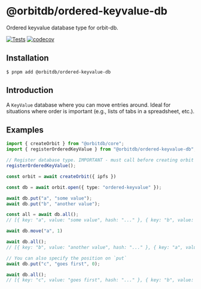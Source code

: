 # @orbitdb/ordered-keyvalue-db
Ordered keyvalue database type for orbit-db.

[![Tests](https://github.com/orbitdb/ordered-keyvalue-db/actions/workflows/run-test.yml/badge.svg?branch=main)](https://github.com/orbitdb/ordered-keyvalue-db/actions/workflows/tests.yml)
[![codecov](https://codecov.io/gh/orbitdb/ordered-keyvalue-db/graph/badge.svg?token=7OZK4BJDej)](https://codecov.io/gh/orbitdb/ordered-keyvalue-db)

## Installation
```
$ pnpm add @orbitdb/ordered-keyvalue-db
```
## Introduction
A `KeyValue` database where you can move entries around. Ideal for situations where order is important (e.g., lists of tabs in a spreadsheet, etc.). 

## Examples

```ts
import { createOrbit } from "@orbitdb/core";
import { registerOrderedKeyValue } from "@orbitdb/ordered-keyvalue-db";

// Register database type. IMPORTANT - must call before creating orbit instance !
registerOrderedKeyValue();

const orbit = await createOrbit({ ipfs })

const db = await orbit.open({ type: "ordered-keyvalue" });

await db.put("a", "some value");
await db.put("b", "another value");

const all = await db.all();
// [{ key: "a", value: "some value", hash: "..." }, { key: "b", value: "another value", hash: "..." }]

await db.move("a", 1)

await db.all();
// [{ key: "b", value: "another value", hash: "..." }, { key: "a", value: "some value", hash: "..." }]

// You can also specify the position on `put`
await db.put("c", "goes first", 0);

await db.all();
// [{ key: "c", value: "goes first", hash: "..." }, { key: "b", value: "another value", hash: "..." }, { key: "a", value: "some value", hash: "..." }]

```
